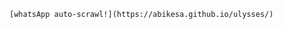 
<div class="float-frame seealso-style">

```{seealso}
[whatsApp auto-scrawl!](https://abikesa.github.io/ulysses/)
```

</div>
 
